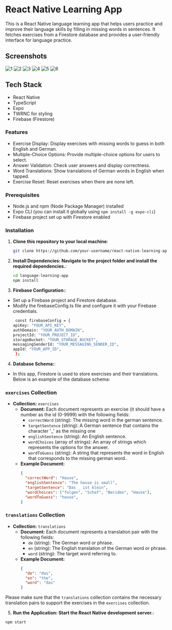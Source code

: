 # React Native Learning App

This is a React Native language learning app that helps users practice and improve their language skills by filling in missing words in sentences. It fetches exercises from a Firestore database and provides a user-friendly interface for language practice.

## Screenshots
![1](https://github.com/cristisorxd/language-learning-app/assets/86917574/c7cc8f46-2088-432e-9fd9-be91390ea707)
![2](https://github.com/cristisorxd/language-learning-app/assets/86917574/9a93901d-1263-4e27-a0ef-d891c917d193)
![3](https://github.com/cristisorxd/language-learning-app/assets/86917574/5a6b209e-8610-47fa-9b7b-f7b41ff2fe84)
![4](https://github.com/cristisorxd/language-learning-app/assets/86917574/4ee5268c-42ed-4988-99eb-a58b3f67f30f)
![5](https://github.com/cristisorxd/language-learning-app/assets/86917574/8f108680-910a-4cf5-afd1-bfff32b30819)
![6](https://github.com/cristisorxd/language-learning-app/assets/86917574/e6ad805c-b3a2-4fac-9298-271008f9f7db)


## Tech Stack

- React Native
- TypeScript
- Expo
- TWRNC for styling
- Firebase (Firestore)

### Features
- Exercise Display: Display exercises with missing words to guess in both English and German.
- Multiple-Choice Options: Provide multiple-choice options for users to select.
- Answer Validation: Check user answers and display correctness.
- Word Translations: Show translations of German words in English when tapped.
- Exercise Reset: Reset exercises when there are none left.

### Prerequisites

- Node.js and npm (Node Package Manager) installed
- Expo CLI (you can install it globally using `npm install -g expo-cli`)
- Firebase project set up with Firestore enabled

### Installation

1. **Clone this repository to your local machine**:

   ```bash
   git clone https://github.com/your-username/react-native-learning-app.git

2. **Install Dependencies: Navigate to the project folder and install the required dependencies.**:

   ```bash
   cd language-learning-app
   npm install
3. **Firebase Configuration:**:
- Set up a Firebase project and Firestore database.
- Modify the firebaseConfig.ts file and configure it with your Firebase credentials.
  ```bash
   const firebaseConfig = {
  apiKey: "YOUR_API_KEY",
  authDomain: "YOUR_AUTH_DOMAIN",
  projectId: "YOUR_PROJECT_ID",
  storageBucket: "YOUR_STORAGE_BUCKET",
  messagingSenderId: "YOUR_MESSAGING_SENDER_ID",
  appId: "YOUR_APP_ID",
   };
4. **Database Schema:**:
- In this app, Firestore is used to store exercises and their translations. Below is an example of the database schema:

### `exercises` Collection

- **Collection:** `exercises`
  - **Document:** Each document represents an exercise (it should have a number as the id (0-9999) with the following fields:
    - `correctWord` (string): The missing word in the german sentence.
    - `targetSentence` (string): A German sentence that contains the character '_' as the missing one
    - `englishSentence` (string): An English sentence.
    - `wordChoices` (array of strings): An array of strings which represents the options for the answer.
    - `wordToGuess` (string): A string that represents the word in English that corresponds to the missing german word..
  - **Example Document:**
    ```json
    {
      "correctWord": "Hause",
      "englishSentence": "The house is small",
      "targetSentence": "Das _ ist klein",
      "wordChoices": ["folgen", "Schaf", "Beriden", "Hause"],
      "wordToGuess": "house",
    }
    ```

### `translations` Collection

- **Collection:** `translations`
  - **Document:** Each document represents a translation pair with the following fields:
    - `de` (string): The German word or phrase.
    - `en` (string): The English translation of the German word or phrase.
    - `word` (string): The target word referring to.
  - **Example Document:**
    ```json
    {
      "de": "das",
      "en": "the",
      "word": "das"
    }
    ```
    
Please make sure that the `translations` collection contains the necessary translation pairs to support the exercises in the `exercises` collection.

 5. **Run the Application: Start the React Native development server.**:
```bash
npm start
